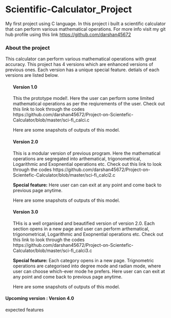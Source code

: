 # Scientific-Calculator_Project
My first project using C language. In this project i built a scientific calculator that can perform various mathematical operations.  For more info visit my git hub profile using this link https://github.com/darshan45672

<h3>About the project</h3>
<p>This calculator can perform various mathematical operations with great accuracy. This project has 4 versions which are enhanced versions of previous ones. Each version has a unique special feature. detials of each versions are listed below.</p>
<ul>
  <ls>
   <h4>Version 1.0 </h4>
    <p>This the prototype model!. Here the user can perform some limited mathematical operations as per the reqiurements of the user. Check out this link to look through the codes https://github.com/darshan45672/Project-on-Scientefic-Calculator/blob/master/sci-fi_calci.c</p>
    <p>Here are some snapshots of outputs of this model.</p>
   <h4>Version 2.0 </h4>
    <p>This is a modular version of previous program. Here the mathematical operations are segregated into arthematical, trigonometrical, Logarithmic and Exopnential operations etc. Check out this link to look through the codes https://github.com/darshan45672/Project-on-Scientefic-Calculator/blob/master/sci-fi_calci2.c</p>
    <p><b>Special feature:</b> Here user can can exit at any point and come back to previous page anytime.</p>
    <p>Here are some snapshots of outputs of this model.</p>
    <h4>Version 3.0</h4>
    <p>THis is a well organised and beautified version of version 2.0. Each section opens in a new page and user can perform arthematical, trigonometrical, Logarithmic and Exopnential operations etc. Check out this link to look through the codes https://github.com/darshan45672/Project-on-Scientefic-Calculator/blob/master/sci-fi_calci3.c</p>
    <p><b>Special feature:</b> Each category opens in a new page. Trignometric operations are categorised into degree mode and radian mode, where user can choose which-ever mode he prefers.  Here user can can exit at any point and come back to previous page anytime.</p>
    <p>Here are some snapshots of outputs of this model.</p></p>
  </ls>  
</ul>
<h4><b>Upcoming version</b> : Version 4.0</h4>
<p>expected features</p>
